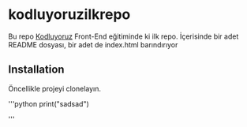 # kodluyoruzilkrepo

Bu repo [Kodluyoruz](kodluyoruz.org) Front-End eğitiminde ki ilk repo. İçerisinde bir adet README dosyası, bir adet de index.html barındırıyor

## Installation

Öncellikle projeyi clonelayın.

'''python
print("sadsad")

'''


